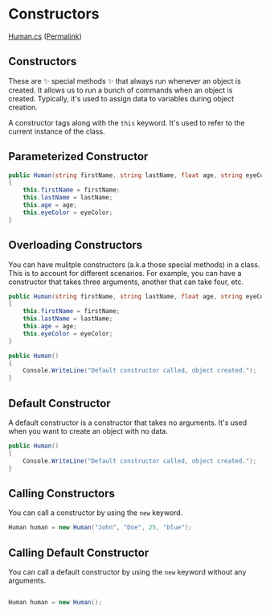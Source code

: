# Constructors

[Human.cs](https://github.com/pratyakshm/Cs_MasterClass/blob/main/OOP/Constructors/Human.cs) ([Permalink](https://github.com/pratyakshm/Cs_MasterClass/blob/32e33f565aaa4299ab9e67207e8119b414d05d93/OOP/Constructors/Human.cs))

## Constructors

These are ✨ special methods ✨ that always run whenever an object is created. It allows us to run a bunch of commands when an object is created. Typically, it's used to assign data to variables during object creation.

A constructor tags along with the `this` keyword. It's used to refer to the current instance of the class.

## Parameterized Constructor

```csharp
public Human(string firstName, string lastName, float age, string eyeColor)
{
    this.firstName = firstName;
    this.lastName = lastName;
    this.age = age;
    this.eyeColor = eyeColor;
}
```

## Overloading Constructors

You can have mulitple constructors (a.k.a those special methods) in a class. This is to account for different scenarios. For example, you can have a constructor that takes three arguments, another that can take four, etc.

```csharp
public Human(string firstName, string lastName, float age, string eyeColor)
{
    this.firstName = firstName;
    this.lastName = lastName;
    this.age = age;
    this.eyeColor = eyeColor;
}

public Human()
{
    Console.WriteLine("Default constructor called, object created.");
}
```

## Default Constructor

A default constructor is a constructor that takes no arguments. It's used when you want to create an object with no data.

```csharp
public Human()
{
    Console.WriteLine("Default constructor called, object created.");
}
```

## Calling Constructors

You can call a constructor by using the `new` keyword.

```csharp
Human human = new Human("John", "Doe", 25, "blue");
```

## Calling Default Constructor

You can call a default constructor by using the `new` keyword without any arguments.

```csharp

Human human = new Human();
```
